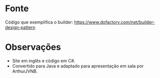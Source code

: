 # Fonte
Código que exemplifica o builder:
	https://www.dofactory.com/net/builder-design-pattern

# Observações
- Site em inglês e código em C#.
- Convertido para Java e adaptado para apresentação em sala por ArthurJVNB.
